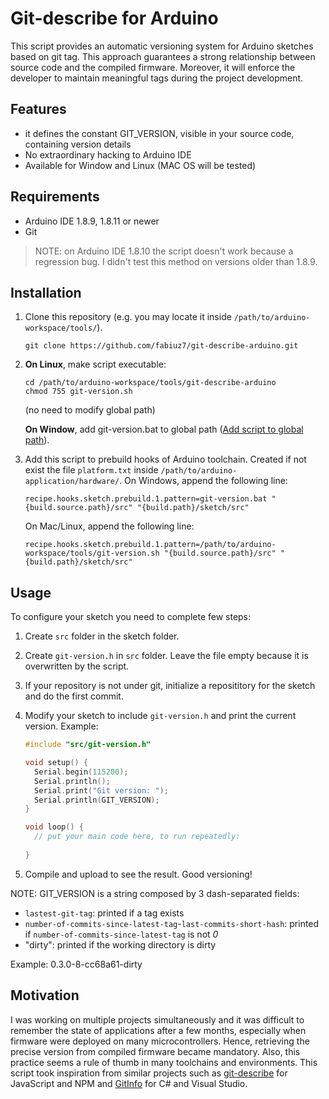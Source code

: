 # Git-describe for Arduino

This script provides an automatic versioning system for Arduino sketches based on git tag. This approach guarantees a strong relationship between source code and the compiled firmware. Moreover, it will enforce the developer to maintain meaningful tags during the project development.

## Features

- it defines the constant GIT_VERSION, visible in your source code, containing version details
- No extraordinary hacking to Arduino IDE
- Available for Window and Linux (MAC OS will be tested)

## Requirements

- Arduino IDE 1.8.9, 1.8.11 or newer
- Git

> NOTE: on Arduino IDE 1.8.10 the script doesn't work because a regression bug. I didn't test this method on versions older than 1.8.9.

## Installation
  
  1. Clone this repository (e.g. you may locate it inside `/path/to/arduino-workspace/tools/`).
     ```
     git clone https://github.com/fabiuz7/git-describe-arduino.git
     ```

  2. **On Linux**, make script executable:  
     ```
     cd /path/to/arduino-workspace/tools/git-describe-arduino
     chmod 755 git-version.sh
     ```
    
     (no need to modify global path)  
     
     **On Window**, add git-version.bat to global path ([Add script to global path](https://docs.alfresco.com/4.2/tasks/fot-addpath.html)).

  3. Add this script to prebuild hooks of Arduino toolchain. Created if not exist the file `platform.txt` inside `/path/to/arduino-application/hardware/`. On Windows, append the following line:  
     ```
     recipe.hooks.sketch.prebuild.1.pattern=git-version.bat "{build.source.path}/src" "{build.path}/sketch/src"
     ```  
     On Mac/Linux, append the following line:  
     ```
     recipe.hooks.sketch.prebuild.1.pattern=/path/to/arduino-workspace/tools/git-version.sh "{build.source.path}/src" "{build.path}/sketch/src"
     ```

## Usage

To configure your sketch you need to complete few steps:

  1. Create `src` folder in the sketch folder.
  2. Create `git-version.h` in `src` folder. Leave the file empty because it is overwritten by the script.
  3. If your repository is not under git, initialize a reposititory for the sketch and do the first commit.
  3. Modify your sketch to include `git-version.h` and print the current version. Example:
      
     ```cpp
     #include "src/git-version.h"

     void setup() {
       Serial.begin(115200);
       Serial.println();
       Serial.print("Git version: ");
       Serial.println(GIT_VERSION);
     }

     void loop() {
       // put your main code here, to run repeatedly: 
  
     }
     ```

  4. Compile and upload to see the result. Good versioning!

NOTE: GIT_VERSION is a string composed by 3 dash-separated fields:

- `lastest-git-tag`: printed if a tag exists
- `number-of-commits-since-latest-tag`-`last-commits-short-hash`: printed if `number-of-commits-since-latest-tag` is not *0*
- "dirty": printed if the working directory is dirty

Example: 0.3.0-8-cc68a61-dirty

## Motivation

I was working on multiple projects simultaneously and it was difficult to remember the state of applications after a few months, especially when firmware were deployed on many microcontrollers. Hence, retrieving the precise version from compiled firmware became mandatory. Also, this practice seems a rule of thumb in many toolchains and environments. This script took inspiration from similar projects such as [git-describe](https://www.npmjs.com/package/git-describe) for JavaScript and NPM and [GitInfo](https://www.nuget.org/packages/GitInfo/) for C# and Visual Studio.
